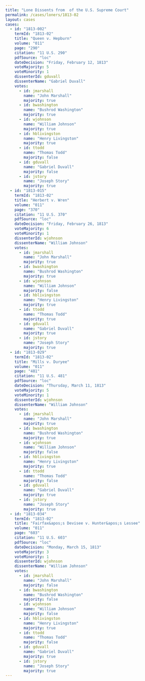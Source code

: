 ```yaml
---
title: "Lone Dissents from  of the U.S. Supreme Court"
permalink: /cases/loners/1813-02
layout: cases
cases:
  - id: "1813-002"
    termId: "1813-02"
    title: "Queen v. Hepburn"
    volume: "011"
    page: "290"
    citation: "11 U.S. 290"
    pdfSource: "loc"
    dateDecision: "Friday, February 12, 1813"
    voteMajority: 5
    voteMinority: 1
    dissenterId: gduvall
    dissenterName: "Gabriel Duvall"
    votes:
      - id: jmarshall
        name: "John Marshall"
        majority: true
      - id: bwashington
        name: "Bushrod Washington"
        majority: true
      - id: wjohnson
        name: "William Johnson"
        majority: true
      - id: hblivingston
        name: "Henry Livingston"
        majority: true
      - id: ttodd
        name: "Thomas Todd"
        majority: false
      - id: gduvall
        name: "Gabriel Duvall"
        majority: false
      - id: jstory
        name: "Joseph Story"
        majority: true
  - id: "1813-015"
    termId: "1813-02"
    title: "Herbert v. Wren"
    volume: "011"
    page: "370"
    citation: "11 U.S. 370"
    pdfSource: "loc"
    dateDecision: "Friday, February 26, 1813"
    voteMajority: 6
    voteMinority: 1
    dissenterId: wjohnson
    dissenterName: "William Johnson"
    votes:
      - id: jmarshall
        name: "John Marshall"
        majority: true
      - id: bwashington
        name: "Bushrod Washington"
        majority: true
      - id: wjohnson
        name: "William Johnson"
        majority: false
      - id: hblivingston
        name: "Henry Livingston"
        majority: true
      - id: ttodd
        name: "Thomas Todd"
        majority: true
      - id: gduvall
        name: "Gabriel Duvall"
        majority: true
      - id: jstory
        name: "Joseph Story"
        majority: true
  - id: "1813-029"
    termId: "1813-02"
    title: "Mills v. Duryee"
    volume: "011"
    page: "481"
    citation: "11 U.S. 481"
    pdfSource: "loc"
    dateDecision: "Thursday, March 11, 1813"
    voteMajority: 5
    voteMinority: 1
    dissenterId: wjohnson
    dissenterName: "William Johnson"
    votes:
      - id: jmarshall
        name: "John Marshall"
        majority: true
      - id: bwashington
        name: "Bushrod Washington"
        majority: true
      - id: wjohnson
        name: "William Johnson"
        majority: false
      - id: hblivingston
        name: "Henry Livingston"
        majority: true
      - id: ttodd
        name: "Thomas Todd"
        majority: false
      - id: gduvall
        name: "Gabriel Duvall"
        majority: true
      - id: jstory
        name: "Joseph Story"
        majority: true
  - id: "1813-034"
    termId: "1813-02"
    title: "Fairfax&apos;s Devisee v. Hunter&apos;s Lessee"
    volume: "011"
    page: "603"
    citation: "11 U.S. 603"
    pdfSource: "loc"
    dateDecision: "Monday, March 15, 1813"
    voteMajority: 3
    voteMinority: 1
    dissenterId: wjohnson
    dissenterName: "William Johnson"
    votes:
      - id: jmarshall
        name: "John Marshall"
        majority: false
      - id: bwashington
        name: "Bushrod Washington"
        majority: false
      - id: wjohnson
        name: "William Johnson"
        majority: false
      - id: hblivingston
        name: "Henry Livingston"
        majority: true
      - id: ttodd
        name: "Thomas Todd"
        majority: false
      - id: gduvall
        name: "Gabriel Duvall"
        majority: true
      - id: jstory
        name: "Joseph Story"
        majority: true
---
```

